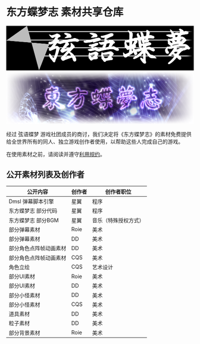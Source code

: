 # 东方蝶梦志 素材共享仓库

![StrrationalismLogo](SSLogo.png)    
![Logo](Logo.png)

经过 弦语蝶梦 游戏社团成员的商讨，我们决定将《东方蝶梦志》的素材免费提供给全世界所有的同人、独立游戏创作者使用，以帮助这些人完成自己的游戏。

在使用素材之前，请阅读并遵守[利用规约](License.md)。

## 公开素材列表及创作者

公开内容               | 创作者 | 创作者职位   
---------------------- | ------ | ------------ 
Dmsl 弹幕脚本引擎      | 星翼   | 程序         
东方蝶梦志 部分代码    | 星翼   | 程序    
东方蝶梦志 部分BGM     | 星翼   | 音乐（特殊授权方式）     
部分弹幕素材           | Roie   | 美术
部分弹幕素材           | DD     | 美术
部分角色点阵帧动画素材 | DD     | 美术
部分角色点阵帧动画素材 | CQS    | 美术
角色立绘               | CQS    | 艺术设计
部分UI素材             | Roie   | 美术
部分UI素材             | DD     | 美术
部分小怪素材           | DD     | 美术
部分小怪素材           | CQS    | 美术
道具素材               | DD     | 美术
粒子素材               | DD     | 美术
部分背景素材           | Roie   | 美术


